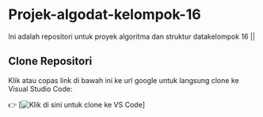 # Projek-algodat-kelompok-16

Ini adalah repositori untuk proyek algoritma dan struktur datakelompok 16 || 

## Clone Repositori

Klik atau copas link di bawah ini ke url google untuk langsung clone ke Visual Studio Code:

👉 [![Klik di sini untuk clone ke VS Code](vscode://vscode.git/clone?url=https://github.com/Rakasyaa/Projek-algodat-kelompok-16.git)]

